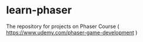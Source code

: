 # learn-phaser
The repository for projects on Phaser Course ( https://www.udemy.com/phaser-game-development )
